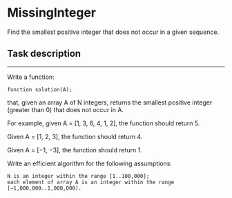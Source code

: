 # MissingInteger

Find the smallest positive integer that does not occur in a given sequence.

## Task description

---

Write a function:

    function solution(A);

that, given an array A of N integers, returns the smallest positive integer (greater than 0) that does not occur in A.

For example, given A = [1, 3, 6, 4, 1, 2], the function should return 5.

Given A = [1, 2, 3], the function should return 4.

Given A = [−1, −3], the function should return 1.

Write an efficient algorithm for the following assumptions:

    N is an integer within the range [1..100,000];
    each element of array A is an integer within the range [−1,000,000..1,000,000].

